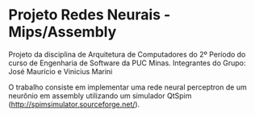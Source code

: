 # Projeto Redes Neurais - Mips/Assembly
Projeto da disciplina de Arquitetura de Computadores do 2º Período do curso de Engenharia de Software da PUC Minas. Integrantes do Grupo: José Maurício e Vinicius Marini

O trabalho consiste em implementar uma rede neural perceptron de um neurônio em assembly utilizando um simulador QtSpim (http://spimsimulator.sourceforge.net/).
